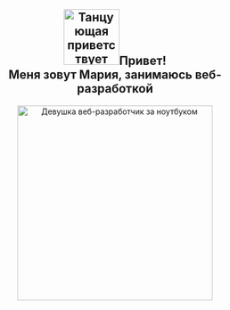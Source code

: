 <h2 align="center"><m><img src="https://64.media.tumblr.com/508ff14bf630746fddad9582ccbd4360/tumblr_o2dmdw4fQa1r36x0uo1_500.gifv" width="100" alt="Танцующая приветствует Вас">Привет!
<br>Меня зовут Мария, занимаюсь веб-разработкой </m></h2>
    <div id="header" align="center">
        <img 
            src="https://images.squarespace-cdn.com/content/v1/540eb39ce4b0169f85a815f7/1598517011674-77E5SGHVMAW4MTMZ738L/Metaleap_LF.gif?format=500w"
            width="350"
            alt="Девушка веб-разработчик за ноутбуком"
        />
    </div>
</br>


